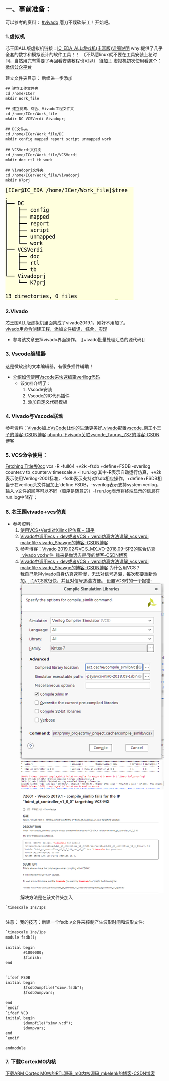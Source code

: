 ## 一、事前准备：
可以参考的资料：
[#vivado](https://mp.weixin.qq.com/mp/appmsgalbum?__biz=MzU3MTc1NDUzNg==&action=getalbum&album_id=2876409482669604867&scene=173&from_msgid=2247484182&from_itemidx=1&count=3&nolastread=1#wechat_redirect)
磨刀不误砍柴工！开始吧。
### 1.虚拟机
芯王国ALL版虚拟机链接：[IC\_EDA\_ALL虚拟机(丰富版)详细说明](https://mp.weixin.qq.com/s/1m4F4urrH8iU2VYosLEdEg)
why:提供了几乎全套的数字和模拟设计的软件工具！！
（不熟悉linux就不要在工具安装上花时间，当然用完有需要了再回看安装教程也可以）
[待加！](attachments/f5f16ddac75194f768ece83695adcb42_MD5.png)
虚拟机初次使用看这个：[微信公众平台](https://mp.weixin.qq.com/s/1m4F4urrH8iU2VYosLEdEg)

建立文件夹目录：
后续进一步添加
```
## 建立工作文件夹
cd /home/ICer
mkdir Work_file 

## 建立仿真、综合、Vivado工程文件夹
cd /home/ICer/Work_file
mkdir DC VCSVerdi Vivadoprj

## DC文件夹
cd /home/ICer/Work_file/DC 
mkdir config mapped report script unmapped work

## VCSVerdi文件夹
cd /home/ICer/Work_file/VCSVerdi
mkdir doc rtl tb work

## Vivadoprj文件夹
cd /home/ICer/Work_file/Vivadoprj
mkdir K7prj
```
![](attachments/679a9ec0c30af35d1f1665fd4594d208_MD5.png)

### 2.Vivado
芯王国ALL版虚拟机里面集成了vivado2019.1，刚好不用加了。  
[vivado用命令创建工程、添加文件编译，综合、实现](https://mp.weixin.qq.com/s?__biz=MzU3MTc1NDUzNg==&mid=2247484031&idx=1&sn=0c18aa169c33422960482929c160c1ab&chksm=fcda1338cbad9a2eb03451a829010b19e06305a6ff563b941f598be77eb56a2233aec51ed100&scene=178&cur_album_id=2876409482669604867#rd)
- 参考该文章去掉vivado界面操作。
[[vivado批量处理汇总的源代码]]

### 3. Vscode编辑器
这是微软出的文本编辑器，有很多插件辅助！
- [介绍如何使用Vscode来快速编辑verilog代码](介绍如何使用Vscode来快速编辑verilog代码.md)
	- 该文档介绍了：
		1. Vscode安装
		2. Vscode的IC代码插件
		3. 添加自定义代码模板

### 4. Vivado与Vscode联动
参考资料：[Vivado加上VsCode让你的生活更美好\_vivado配置vscode\_南工小王子的博客-CSDN博客](https://blog.csdn.net/qq_39498701/article/details/84668833)
[ubuntu 下vivado关联vscode\_Taurus\_ZSZ的博客-CSDN博客](https://blog.csdn.net/qq_39597489/article/details/113445496)

### 5. VCS命令使用：
[Fetching Title#j0cc](https://blog.csdn.net/JasonFuyz/article/details/107508893)
vcs -R -full64 +v2k -fsdb +define+FSDB -sverilog counter.v tb_counter.v timescale.v -l run.log
其中-R表示自动运行仿真，+v2k表示使用Verilog-2001标准，-fsdb表示支持对fsdb相应操作，+define+FSDB相当于在verilog头文件里加上`define FSDB，-sverilog表示支持system verilog，输入.v文件的顺序可以不同（顺序是随意的）-l run.log表示将终端显示的信息在run.log中储存；
### 6. 芯王国vivado+vcs仿真 
- 参考资料:
	1. [使用VCS+Verdi对Xilinx IP仿真 - 知乎](https://zhuanlan.zhihu.com/p/38623543)
	2. [Vivado中调用vcs + dev或者VCS + verdi仿真方法详解\_vcs verdi makefile vivado\_Shawge的博客-CSDN博客](https://blog.csdn.net/Shawge/article/details/109170325)
	3. 参考博客：[Vivado 2019.02与VCS\_MX\_VO-2018.09-SP2的联合仿真\_vivado vcd文件\_缘来是你远去是我的博客-CSDN博客](https://blog.csdn.net/dogjunliang/article/details/112531568)
	4. [Vivado中调用vcs + dev或者VCS + verdi仿真方法详解\_vcs verdi makefile vivado\_Shawge的博客-CSDN博客](https://blog.csdn.net/Shawge/article/details/109170325)
为什么用VCS？  
我自己觉得vivado自身仿真速率慢，无法对信号追溯，每次都要重新添加。
而VCS就很快，并且对信号追溯方便。
设置VCS时的一个报错:
![](attachments/93874872a9aa69bc9aff2ac3e14b9436_MD5.png)
![](attachments/edb955eb67e1ff5b43b3e50cbd950214_MD5.png)
![](attachments/6d8232b5a739f0adae4bdac53911669c_MD5.png)
解决方法是在该文件头加入
```
`timescale 1ns/1ps
```

## 
注意：
我的技巧：新建一个fsdb.v文件来控制产生波形时间和波形文件:
```
`timescale 1ns/1ps
module fsdb();

initial begin
        #1000000;
        $finish;
end


`ifdef FSDB
initial begin
        $fsdbDumpfile("simv.fsdb");
        $fsdbDumpvars;

end
`endif
`ifdef VCD
initial begin
        $dumpfile("simv.vcd");
        $dumpvars;
end
`endif

endmodule
```

### 7. 下载CortexM0内核
[下载ARM Cortex M0核的RTL源码\_m0内核源码\_mkelehk的博客-CSDN博客](https://blog.csdn.net/litao31415/article/details/81369486)
